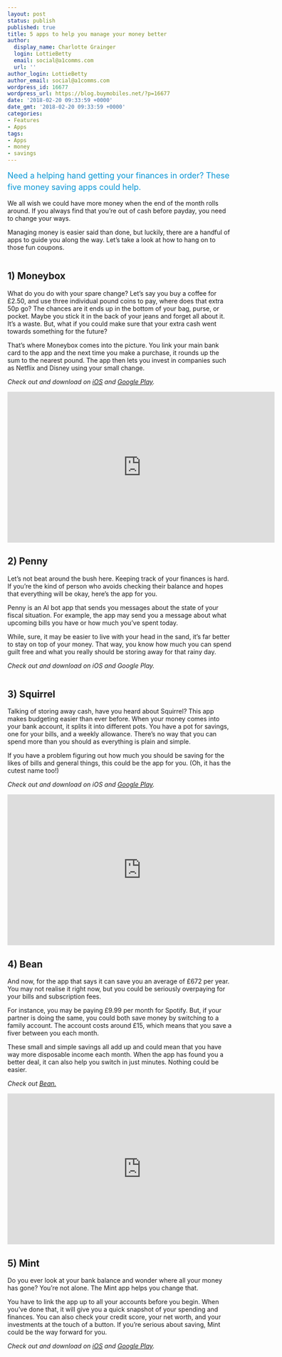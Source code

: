 ```yaml
---
layout: post
status: publish
published: true
title: 5 apps to help you manage your money better
author:
  display_name: Charlotte Grainger
  login: LottieBetty
  email: social@a1comms.com
  url: ''
author_login: LottieBetty
author_email: social@a1comms.com
wordpress_id: 16677
wordpress_url: https://blog.buymobiles.net/?p=16677
date: '2018-02-20 09:33:59 +0000'
date_gmt: '2018-02-20 09:33:59 +0000'
categories:
- Features
- Apps
tags:
- Apps
- money
- savings
---
```

<p><span class="postStandFirst" style="color: #0896d5; line-height: 26px; font-size: 18px;">Need a helping hand getting your finances in order? These five money saving apps could help.</span></p>
<p>We all wish we could have more money when the end of the month rolls around. If you always find that you&rsquo;re out of cash before payday, you need to change your ways.</p>
<p>Managing money is easier said than done, but luckily, there are a handful of apps to guide you along the way. Let&rsquo;s take a look at how to hang on to those fun coupons.</p>
<p><img class="aligncenter size-full wp-image-15385" src="https://lh3.googleusercontent.com/nwQm1Oob33LfUHWRl9o_e8Y9ScZkkg_dkNpYwRPpXfxwswCQm-UntN3gd0OlTyFpP_opbD3Jwbj-q2lKKVfB7ZcisQ=s0" alt="" /></p>
<h2>1) Moneybox</h2>
<p>What do you do with your spare change? Let&rsquo;s say you buy a coffee for &pound;2.50, and use three individual pound coins to pay, where does that extra 50p go? The chances are it ends up in the bottom of your bag, purse, or pocket. Maybe you stick it in the back of your jeans and forget all about it. It&rsquo;s a waste. But, what if you could make sure that your extra cash went towards something for the future?</p>
<p>That&rsquo;s where Moneybox comes into the picture. You link your main bank card to the app and the next time you make a purchase, it rounds up the sum to the nearest pound. The app then lets you invest in companies such as Netflix and Disney using your small change.</p>
<p><em>Check out and download on <a href="https://itunes.apple.com/GB/app/id1049797239?mt=8" target="_blank" rel="noopener noreferrer">iOS</a> and <a href="https://play.google.com/store/apps/details?id=com.moneyboxapp&amp;referrer=af_tranid%3DJQM1tnf2si866a-_Rx3oVg%26pid%3DWebsite%26c%3DPlayStore" target="_blank" rel="noopener noreferrer">Google Play</a>.</em></p>
<p><iframe src="https://www.youtube.com/embed/qZK-5UqWBhM" width="600" height="338" frameborder="0" allowfullscreen="allowfullscreen"></iframe></p>
<h2>2) Penny</h2>
<p>Let&rsquo;s not beat around the bush here. Keeping track of your finances is hard. If you&rsquo;re the kind of person who avoids checking their balance and hopes that everything will be okay, here&rsquo;s the app for you.</p>
<p>Penny is an AI bot app that sends you messages about the state of your fiscal situation. For example, the app may send you a message about what upcoming bills you have or how much you&rsquo;ve spent today.</p>
<p>While, sure, it may be easier to live with your head in the sand, it&rsquo;s far better to stay on top of your money. That way, you know how much you can spend guilt free and what you really should be storing away for that rainy day.</p>
<p><em>Check out and download on&nbsp;iOS and Google Play.</em></p>
<p><img class="aligncenter size-full wp-image-16683" src="https://lh3.googleusercontent.com/k2VoOKg6_YAN-E-RcXXY3cXGFygnUJ-bpUpdVZOOlJZW-8D9P5kuGCvhh_PKIR9eyvX0owLvk-82-s8OGE8tZao=s0" alt="" /></p>
<h2>3) Squirrel</h2>
<p>Talking of storing away cash, have you heard about Squirrel? This app makes budgeting easier than ever before. When your money comes into your bank account, it splits it into different pots. You have a pot for savings, one for your bills, and a weekly allowance. There&rsquo;s no way that you can spend more than you should as everything is plain and simple.</p>
<p>If you have a problem figuring out how much you should be saving for the likes of bills and general things, this could be the app for you. (Oh, it has the cutest name too!)</p>
<p><em>Check out and download on iOS and <a href="https://play.google.com/store/apps/details?id=me.squirrel.squirrel_mobile&amp;utm_source=squirrel&amp;utm_campaign=website_footer&amp;utm_medium=website&amp;_branch_match_id=451045286698244243" target="_blank" rel="noopener noreferrer">Google Play</a>.</em></p>
<p><iframe src="https://player.vimeo.com/video/135561686" width="600" height="338" frameborder="0" allowfullscreen="allowfullscreen"></iframe></p>
<h2>4) Bean</h2>
<p>And now, for the app that says it can save you an average of &pound;672 per year. You may not realise it right now, but you could be seriously overpaying for your bills and subscription fees.</p>
<p>For instance, you may be paying &pound;9.99 per month for Spotify. But, if your partner is doing the same, you could both save money by switching to a family account. The account costs around &pound;15, which means that you save a fiver between you each month.</p>
<p>These small and simple savings all add up and could mean that you have way more disposable income each month. When the app has found you a better deal, it can also help you switch in just minutes. Nothing could be easier.</p>
<p><em>Check out&nbsp;<a href="https://usebean.com">Bean.</a></em></p>
<p><iframe src="https://www.youtube.com/embed/CyDP7xr9pn4" width="600" height="338" frameborder="0" allowfullscreen="allowfullscreen"><span data-mce-type="bookmark" style="display: inline-block; width: 0px; overflow: hidden; line-height: 0;" class="mce_SELRES_start">﻿</span></iframe></p>
<h2>5) Mint</h2>
<p>Do you ever look at your bank balance and wonder where all your money has gone? You&rsquo;re not alone. The Mint app helps you change that.</p>
<p>You have to link the app up to all your accounts before you begin. When you&rsquo;ve done that, it will give you a quick snapshot of your spending and finances. You can also check your credit score, your net worth, and your investments at the touch of a button. If you&rsquo;re serious about saving, Mint could be the way forward for you.</p>
<p><em>Check out and download on <a href="https://itunes.apple.com/us/app/mint-personal-finance/id300238550?mt=8" target="_blank" rel="noopener noreferrer">iOS</a> and <a href="https://play.google.com/store/apps/details?id=com.mint&amp;hl=en" target="_blank" rel="noopener noreferrer">Google Play</a>.</em></p>
<p><img class="aligncenter size-full wp-image-16686" src="https://lh3.googleusercontent.com/xZZkCW2Q_lzpbuDuGkPErgelIBe-UQeG02SopjBxtiZQMhmiS4f5uVYS7ShSZ7oBi6ofS4qn3FASD6pS0vzNxkh6eA=s0" alt="" /></p>
